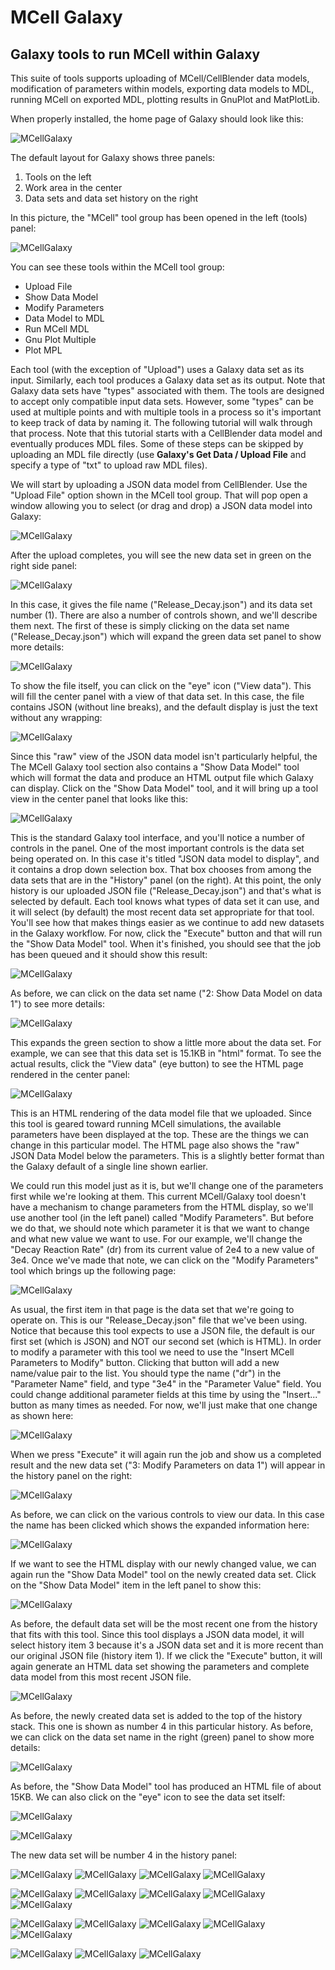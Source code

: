 # MCell Galaxy

## Galaxy tools to run MCell within Galaxy

This suite of tools supports uploading of MCell/CellBlender data models, 
modification of parameters within models, exporting data models to MDL,
running MCell on exported MDL, plotting results in GnuPlot and MatPlotLib.

When properly installed, the home page of Galaxy should look like this:

![MCellGalaxy](../images/00_front_page.png?raw=true "MCell running in Galaxy")

The default layout for Galaxy shows three panels:

1. Tools on the left
2. Work area in the center
3. Data sets and data set history on the right

In this picture, the "MCell" tool group has been opened in the left (tools) panel:

![MCellGalaxy](../images/00_mcell_open.png?raw=true "MCell in Galaxy")

You can see these tools within the MCell tool group:

* Upload File
* Show Data Model
* Modify Parameters
* Data Model to MDL
* Run MCell MDL
* Gnu Plot Multiple
* Plot MPL

Each tool (with the exception of "Upload") uses a Galaxy data set as its input.
Similarly, each tool produces a Galaxy data set as its output. Note that Galaxy
data sets have "types" associated with them. The tools are designed to accept only
compatible input data sets. However, some "types" can be used at multiple points
and with multiple tools in a process so it's important to keep track of data by naming it.
The following tutorial will walk through that process. Note that this tutorial starts
with a CellBlender data model and eventually produces MDL files. Some of these steps can
be skipped by uploading an MDL file directly (use **Galaxy's Get Data / Upload File** and
specify a type of "txt" to upload raw MDL files).

We will start by uploading a JSON data model from CellBlender. Use the "Upload File" option
shown in the MCell tool group. That will pop open a window allowing you to select (or drag
and drop) a JSON data model into Galaxy:


![MCellGalaxy](../images/00_upload_json_data_model.png?raw=true "MCell in Galaxy")

After the upload completes, you will see the new data set in green on the right side panel:

![MCellGalaxy](../images/01_first_data_set.png?raw=true "MCell in Galaxy")

In this case, it gives the file name ("Release_Decay.json") and its data set number (1).
There are also a number of controls shown, and we'll describe them next. The first of these
is simply clicking on the data set name ("Release_Decay.json") which will expand the green
data set panel to show more details:

![MCellGalaxy](../images/01_first_data_set_details.png?raw=true "MCell in Galaxy")

To show the file itself, you can click on the "eye" icon ("View data"). This will fill the
center panel with a view of that data set. In this case, the file contains JSON (without
line breaks), and the default display is just the text without any wrapping:

![MCellGalaxy](../images/01_first_data_set_eye_view.png?raw=true "MCell in Galaxy")

Since this "raw" view of the JSON data model isn't particularly helpful, the The MCell
Galaxy tool section also contains a "Show Data Model" tool which will format the data and
produce an HTML output file which Galaxy can display. Click on the "Show Data Model" tool,
and it will bring up a tool view in the center panel that looks like this:

![MCellGalaxy](../images/01_show_data_model_tool.png?raw=true "MCell in Galaxy")

This is the standard Galaxy tool interface, and you'll notice a number of controls in
the panel. One of the most important controls is the data set being operated on. In this
case it's titled "JSON data model to display", and it contains a drop down selection box.
That box chooses from among the data sets that are in the "History" panel (on the right).
At this point, the only history is our uploaded JSON file ("Release_Decay.json") and that's
what is selected by default. Each tool knows what types of data set it can use, and it will
select (by default) the most recent data set appropriate for that tool. You'll see how that
makes things easier as we continue to add new datasets in the Galaxy workflow. For now, click
the "Execute" button and that will run the "Show Data Model" tool. When it's finished, you
should see that the job has been queued and it should show this result:

![MCellGalaxy](../images/02_show_data_model_done.png?raw=true "MCell in Galaxy")

As before, we can click on the data set name ("2: Show Data Model on data 1") to see more details:

![MCellGalaxy](../images/02_show_data_model_details.png?raw=true "MCell in Galaxy")

This expands the green section to show a little more about the data set. For example, we can
see that this data set is 15.1KB in "html" format. To see the actual results, click the "View data" 
(eye button) to see the HTML page rendered in the center panel:

![MCellGalaxy](../images/02_show_data_model_eye_view.png?raw=true "MCell in Galaxy")

This is an HTML rendering of the data model file that we uploaded. Since this tool is geared
toward running MCell simulations, the available parameters have been displayed at the top. These
are the things we can change in this particular model. The HTML page also shows the "raw" JSON
Data Model below the parameters. This is a slightly better format than the Galaxy default of a
single line shown earlier.

We could run this model just as it is, but we'll change one of the parameters first while we're
looking at them. This current MCell/Galaxy tool doesn't have a mechanism to change parameters
from the HTML display, so we'll use another tool (in the left panel) called "Modify Parameters".
But before we do that, we should note which parameter it is that we want to change and what new
value we want to use. For our example, we'll change the "Decay Reaction Rate" (dr) from its
current value of 2e4 to a new value of 3e4. Once we've made that note, we can click on the
"Modify Parameters" tool which brings up the following page:

![MCellGalaxy](../images/02_modify_parameters_empty.png?raw=true "MCell in Galaxy")

As usual, the first item in that page is the data set that we're going to operate on. This is
our "Release_Decay.json" file that we've been using. Notice that because this tool expects to
use a JSON file, the default is our first set (which is JSON) and NOT our second set (which is
HTML). In order to modify a parameter with this tool we need to use the "Insert MCell Parameters
to Modify" button. Clicking that button will add a new name/value pair to the list. You should
type the name ("dr") in the "Parameter Name" field, and type "3e4" in the "Parameter Value" field.
You could change additional parameter fields at this time by using the "Insert..." button as many
times as needed. For now, we'll just make that one change as shown here:

![MCellGalaxy](../images/02_modify_parameters_dr_2to3e4.png?raw=true "MCell in Galaxy")

When we press "Execute" it will again run the job and show us a completed result and the new
data set ("3: Modify Parameters on data 1") will appear in the history panel on the right:

![MCellGalaxy](../images/03_modify_parameters_done.png?raw=true "MCell in Galaxy")

As before, we can click on the various controls to view our data. In this case the name has been
clicked which shows the expanded information here:

![MCellGalaxy](../images/03_modify_parameters_data_model.png?raw=true "MCell in Galaxy")

If we want to see the HTML display with our newly changed value, we can again run the "Show Data Model"
tool on the newly created data set. Click on the "Show Data Model" item in the left panel to show this:

![MCellGalaxy](../images/03_modify_parameters_show_change.png?raw=true "MCell in Galaxy")

As before, the default data set will be the most recent one from the history that fits with this
tool. Since this tool displays a JSON data model, it will select history item 3 because it's a
JSON data set and it is more recent than our original JSON file (history item 1). If we click the
"Execute" button, it will again generate an HTML data set showing the parameters and complete
data model from this most recent JSON file.

![MCellGalaxy](../images/04_modify_parameters_show_done.png?raw=true "MCell in Galaxy")

As before, the newly created data set is added to the top of the history stack. This one is shown
as number 4 in this particular history. As before, we can click on the data set name in the right
(green) panel to show more details:

![MCellGalaxy](../images/04_modify_parameters_details.png?raw=true "MCell in Galaxy")

As before, the "Show Data Model" tool has produced an HTML file of about 15KB. We can also click on 
the "eye" icon to see the data set itself:

![MCellGalaxy](../images/04_show_data_set_html.png?raw=true "MCell in Galaxy")


![MCellGalaxy](../images/04_data_model_to_mdl.png?raw=true "MCell in Galaxy")

 The new data set will be number 4 in the history panel:
 

![MCellGalaxy](../images/05_data_model_to_mdl_details.png?raw=true "MCell in Galaxy")
![MCellGalaxy](../images/05_data_model_to_mdl_done.png?raw=true "MCell in Galaxy")
![MCellGalaxy](../images/05_data_model_to_mdl_eye.png?raw=true "MCell in Galaxy")
![MCellGalaxy](../images/05_run_mcell_page.png?raw=true "MCell in Galaxy")

![MCellGalaxy](../images/10_gnu_plot_all_columns.png?raw=true "MCell in Galaxy")
![MCellGalaxy](../images/10_gnu_plot_setup.png?raw=true "MCell in Galaxy")
![MCellGalaxy](../images/10_mcell_result_eye.png?raw=true "MCell in Galaxy")
![MCellGalaxy](../images/10_mcell_result_tabular.png?raw=true "MCell in Galaxy")
![MCellGalaxy](../images/10_mcell_running.png?raw=true "MCell in Galaxy")

![MCellGalaxy](../images/11_gnu_plot_details.png?raw=true "MCell in Galaxy")
![MCellGalaxy](../images/11_gnu_plot_done.png?raw=true "MCell in Galaxy")
![MCellGalaxy](../images/11_gnu_plot_eye.png?raw=true "MCell in Galaxy")
![MCellGalaxy](../images/11_plot_mpl_blank.png?raw=true "MCell in Galaxy")
![MCellGalaxy](../images/11_plot_mpl_select_all.png?raw=true "MCell in Galaxy")

![MCellGalaxy](../images/12_plot_mpl_details.png?raw=true "MCell in Galaxy")
![MCellGalaxy](../images/12_plot_mpl.png?raw=true "MCell in Galaxy")
![MCellGalaxy](../images/12_plot_mpl_processing.png?raw=true "MCell in Galaxy")

